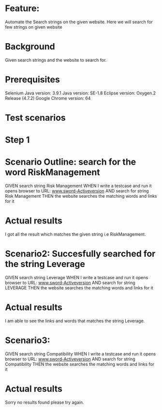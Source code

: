 # Feature: 
Automate the Search strings on the given website. Here we will search for few strings on given website

# Background
Given search strings and the website to search for.

# Prerequisites
Selenium Java version: 3.9.1
Java version: SE-1.8
Eclipse version: Oxygen.2 Release (4.7.2)
Google Chrome version: 64

# Test scenarios 
# Step 1
# Scenario Outline:  search for the word RiskManagement
GIVEN  search  string Risk Management
WHEN I write a testcase and run it opens browser to URL: www.sword-Activeversion
AND search for string Risk Management
THEN the website searches the matching words and links for it

# Actual results
 I got all the result which matches the given string i.e RiskManagement.



# Scenario2: Succesfully searched for the string Leverage
GIVEN  search  string Leverage
WHEN I write a testcase and run it opens browser to URL: www.sword-Activeversion
AND search for string LEVERAGE 
THEN the website searches the matching words and links for it

# Actual results
 I am able to see the links and words that matches the string Leverage.


# Scenario3: 
GIVEN  search string Compatibility
WHEN I write a testcase and run it opens browser to URL: www.sword-Activeversion
AND search for string Compatibility 
THEN the website searches the matching words and links for it

# Actual results
Sorry no results found please try again.
